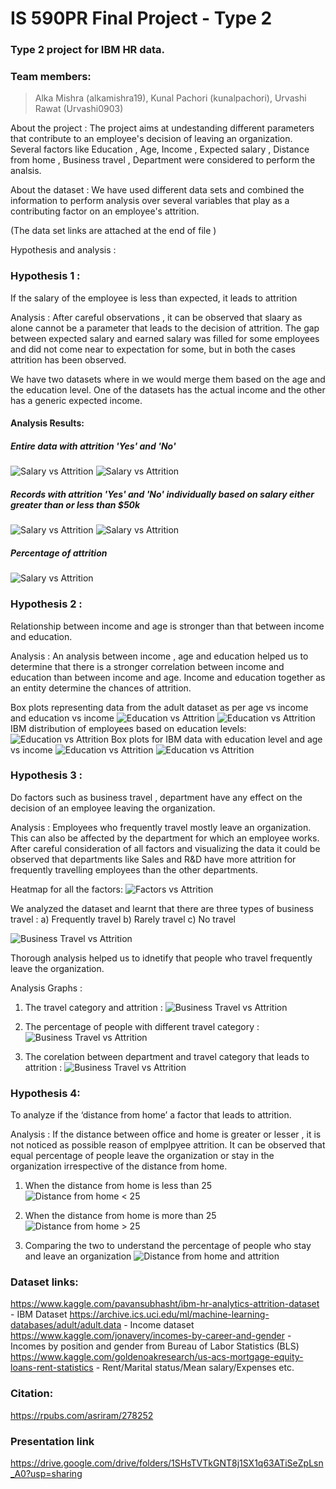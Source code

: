 # IS 590PR Final Project - Type 2
### Type 2 project for IBM HR data.

### Team members:
> Alka Mishra (alkamishra19),
> Kunal Pachori (kunalpachori),
> Urvashi Rawat (Urvashi0903)

About the project : 
The project aims at undestanding different parameters that contribute to an employee's decision of leaving an organization. Several factors like Education , Age, Income , Expected salary , Distance from home , Business travel , Department were considered to perform the analsis. 

About the dataset : 
We have used different data sets and combined the information to perform analysis over several variables that play as a contributing factor on an employee's attrition. 

(The data set links are attached at the end of file ) 

Hypothesis and analysis : 

### Hypothesis 1 :
If the salary of the employee is less than expected, it leads to attrition

Analysis : After careful observations , it can be observed that slaary as alone cannot be a parameter that leads to the decision of attrition. The gap between expected salary and earned salary was filled for some employees and did not come near to expectation for some, but in both the cases attrition has been observed. 

We have two datasets where in we would merge them based on the age and the education level. One of the datasets has the actual income and the other has a generic expected income.

#### Analysis Results:
##### Entire data with attrition 'Yes' and 'No'
![Salary vs Attrition](https://github.com/kunalpachori/final_projects/blob/master/Analysis/Analysis_1.png)
![Salary vs Attrition](https://github.com/kunalpachori/final_projects/blob/master/Analysis/Analysis_1b.png)
##### Records with attrition 'Yes' and 'No' individually based on salary either greater than or less than $50k
![Salary vs Attrition](https://github.com/kunalpachori/final_projects/blob/master/Analysis/Analysis_1aa.png)
![Salary vs Attrition](https://github.com/kunalpachori/final_projects/blob/master/Analysis/Analysis_1bb.png)
##### Percentage of attrition 
![Salary vs Attrition](https://github.com/kunalpachori/final_projects/blob/master/Analysis/Count.png)

### Hypothesis 2 : 
Relationship between income and age is stronger than that between income and education.

Analysis : An analysis between income , age and education helped us to determine that there is a stronger correlation between income and education than between income and age. Income and education together as an entity determine the chances of attrition.

Box plots representing data from the adult dataset as per age vs income and education vs income
![Education vs Attrition](https://github.com/kunalpachori/final_projects/blob/master/Analysis/Analysis_2_1.png)
![Education vs Attrition](https://github.com/kunalpachori/final_projects/blob/master/Analysis/Analysis_2_2.png)
IBM distribution of employees based on education levels:
![Education vs Attrition](https://github.com/kunalpachori/final_projects/blob/master/Analysis/Analysis_2_3.png)
Box plots for IBM data with education level and age vs income
![Education vs Attrition](https://github.com/kunalpachori/final_projects/blob/master/Analysis/Analysis_2_4.png)
![Education vs Attrition](https://github.com/kunalpachori/final_projects/blob/master/Analysis/Analysis_2_5.png)

### Hypothesis 3 : 
Do factors such as business travel , department have any effect on the decision of an employee leaving the organization.

Analysis : Employees who frequently travel mostly leave an organization. This can also be affected by the department for which an employee works. After careful consideration of all factors and visualizing the data it could be observed that departments like Sales and R&D have more attrition for frequently travelling employees than the other departments. 

Heatmap for all the factors:
![Factors vs Attrition](https://github.com/kunalpachori/final_projects/blob/master/Analysis/Analysis_3.png)

We analyzed the dataset and learnt that there are three types of business travel : 
a) Frequently travel 
b) Rarely travel
c) No travel

![Business Travel vs Attrition](https://github.com/kunalpachori/final_projects/blob/master/Analysis/Analysis%203.4.png)

Thorough analysis helped us to idnetify that people who travel frequently leave the organization. 

Analysis Graphs : 
1. The travel category and attrition : 
![Business Travel vs Attrition](https://github.com/kunalpachori/final_projects/blob/master/Analysis/Analysis3.1.png)

2. The percentage of people with different travel category : 
![Business Travel vs Attrition](https://github.com/kunalpachori/final_projects/blob/master/Analysis/Analysis3.2.png)

3. The corelation between department and travel category that leads to attrition : 
![Business Travel vs Attrition](https://github.com/kunalpachori/final_projects/blob/master/Analysis/Analysis%203.3%20.png)

### Hypothesis 4: 
To analyze if the ‘distance from home’ a factor that leads to attrition. 

Analysis : If the distance between office and home is greater or lesser , it is not noticed as possible reason of emplpyee attrition. It can be observed that equal percentage of people leave the organization or stay in the organization irrespective of the distance from home. 

1. When the distance from home is less than 25 
![Distance from home < 25](https://github.com/kunalpachori/final_projects/blob/master/Analysis/Analysis%204.1.png)

2. When the distance from home is more than 25 
![Distance from home > 25](https://github.com/kunalpachori/final_projects/blob/master/Analysis/Analysis%204.2.png)

3. Comparing the two to understand the percentage of people who stay and leave an organization
![Distance from home and attrition](https://github.com/kunalpachori/final_projects/blob/master/Analysis/Analysis%204.3%20.png) 





### Dataset links:

https://www.kaggle.com/pavansubhasht/ibm-hr-analytics-attrition-dataset - IBM Dataset
https://archive.ics.uci.edu/ml/machine-learning-databases/adult/adult.data - Income dataset
https://www.kaggle.com/jonavery/incomes-by-career-and-gender - Incomes by position and gender from Bureau of Labor Statistics (BLS)
https://www.kaggle.com/goldenoakresearch/us-acs-mortgage-equity-loans-rent-statistics - Rent/Marital status/Mean salary/Expenses etc.

### Citation:
https://rpubs.com/asriram/278252

### Presentation link 
https://drive.google.com/drive/folders/1SHsTVTkGNT8j1SX1q63ATiSeZpLsn_A0?usp=sharing

